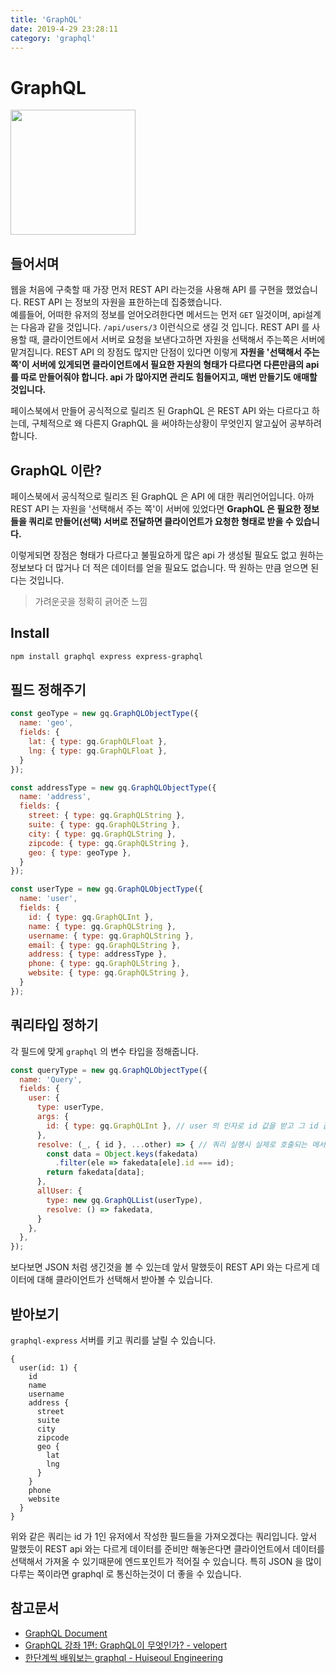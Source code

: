```yaml
---
title: 'GraphQL'
date: 2019-4-29 23:28:11
category: 'graphql'
---
```


# GraphQL

<img width="200px" src="https://graphql.org/img/logo.svg">

## 들어서며

웹을 처음에 구축할 때 가장 먼저 REST API 라는것을 사용해 API 를 구현을 했었습니다. REST API 는 정보의 자원을 표한하는데 집중했습니다.  
예를들어, 어떠한 유저의 정보를 얻어오려한다면 메서드는 먼저 `GET` 일것이며, api설계는 다음과 같을 것입니다. `/api/users/3` 이런식으로 생길 것 입니다. REST API 를 사용할 때, 클라이언트에서 서버로 요청을 보낸다고하면 자원을 선택해서 주는쪽은 서버에 맡겨집니다. REST API 의 장점도 많지만 단점이 있다면 이렇게 **자원을 '선택해서 주는 쪽'이 서버에 있게되면 클라이언트에서 필요한 자원의 형태가 다르다면 다른만큼의 api 를 따로 만들어줘야 합니다. api 가 많아지면 관리도 힘들어지고, 매번 만들기도 애매할 것입니다.**

페이스북에서 만들어 공식적으로 릴리즈 된 GraphQL 은 REST API 와는 다르다고 하는데, 구체적으로 왜 다른지 GraphQL 을 써야하는상황이 무엇인지 알고싶어 공부하려합니다.

## GraphQL 이란?

페이스북에서 공식적으로 릴리즈 된 GraphQL 은 API 에 대한 쿼리언어입니다. 아까 REST API 는 자원을 '선택해서 주는 쪽'이 서버에 있었다면 **GraphQL 은 필요한 정보들을 쿼리로 만들어(선택) 서버로 전달하면 클라이언트가 요청한 형태로 받을 수 있습니다.**

이렇게되면 장점은 형태가 다르다고 불필요하게 많은 api 가 생성될 필요도 없고 원하는 정보보다 더 많거나 더 적은 데이터를 얻을 필요도 없습니다. 딱 원하는 만큼 얻으면 된다는 것입니다.

> 가려운곳을 정확히 긁어준 느낌

## Install

```bash
npm install graphql express express-graphql
```

## 필드 정해주기
```js
const geoType = new gq.GraphQLObjectType({
  name: 'geo',
  fields: {
    lat: { type: gq.GraphQLFloat },
    lng: { type: gq.GraphQLFloat },
  }
});
```
```js
const addressType = new gq.GraphQLObjectType({
  name: 'address',
  fields: {
    street: { type: gq.GraphQLString },
    suite: { type: gq.GraphQLString },
    city: { type: gq.GraphQLString },
    zipcode: { type: gq.GraphQLString },
    geo: { type: geoType },
  }
});
```
```js
const userType = new gq.GraphQLObjectType({
  name: 'user',
  fields: {
    id: { type: gq.GraphQLInt },
    name: { type: gq.GraphQLString },
    username: { type: gq.GraphQLString },
    email: { type: gq.GraphQLString },
    address: { type: addressType },
    phone: { type: gq.GraphQLString },
    website: { type: gq.GraphQLString },
  }
});
```

## 쿼리타입 정하기

각 필드에 맞게 `graphql` 의 변수 타입을 정해줍니다.

```js
const queryType = new gq.GraphQLObjectType({
  name: 'Query',
  fields: {
    user: {
      type: userType,
      args: {
        id: { type: gq.GraphQLInt }, // user 의 인자로 id 값을 받고 그 id 값의 타입은 Int
      },
      resolve: (_, { id }, ...other) => { // 쿼리 실행시 실제로 호출되는 메서드
        const data = Object.keys(fakedata)
          .filter(ele => fakedata[ele].id === id);
        return fakedata[data];
      },
      allUser: {
        type: new gq.GraphQLList(userType),
        resolve: () => fakedata,
      }
    },
  },
});
```
 보다보면 JSON 처럼 생긴것을 볼 수 있는데 앞서 말했듯이 REST API 와는 다르게 데이터에 대해 클라이언트가 선택해서 받아볼 수 있습니다.

## 받아보기
`graphql-express` 서버를 키고 쿼리를 날릴 수 있습니다.

```
{
  user(id: 1) {
    id
    name
    username
    address {
      street
      suite
      city
      zipcode
      geo {
        lat
        lng
      }
    }
    phone
    website
  }
}
```
위와 같은 쿼리는 id 가 1인 유저에서 작성한 필드들을 가져오겠다는 쿼리입니다. 앞서 말했듯이 REST api 와는 다르게 데이터를 준비만 해놓은다면 클라이언트에서 데이터를 선택해서 가져올 수 있기때문에 엔드포인트가 적어질 수 있습니다. 특히 JSON 을 많이 다루는 쪽이라면 graphql 로 통신하는것이 더 좋을 수 있습니다.


## 참고문서

* [GraphQL Document](https://graphql.org/learn/queries/#fields)
* [GraphQL 강좌 1편: GraphQL이 무엇인가? - velopert](https://velopert.com/2318)
* [한단계씩 배워보는 graphql - Huiseoul Engineering](https://engineering.huiseoul.com/%ED%95%9C-%EB%8B%A8%EA%B3%84%EC%94%A9-%EB%B0%B0%EC%9B%8C%EB%B3%B4%EB%8A%94-graphql-421ed6215008)
